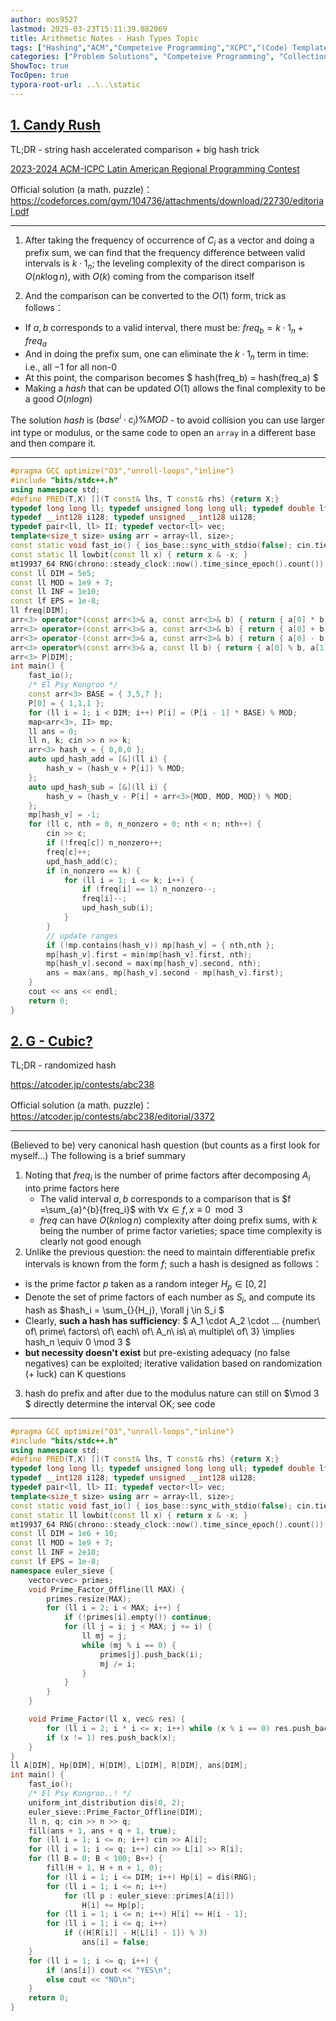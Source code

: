 ```yaml
---
author: mos9527
lastmod: 2025-03-23T15:11:39.082069
title: Arithmetic Notes - Hash Types Topic
tags: ["Hashing","ACM","Competeive Programming","XCPC","(Code) Templates","Problem sets","Codeforces","C++","Mathematics"]
categories: ["Problem Solutions", "Competeive Programming", "Collection/compilation"]
ShowToc: true
TocOpen: true
typora-root-url: ..\..\static
---
```


## [1. Candy Rush](https://codeforces.com/gym/104736/problem/C)

TL;DR - string hash accelerated comparison + big hash trick

[2023-2024 ACM-ICPC Latin American Regional Programming Contest](https://codeforces.com/gym/104736)

Official solution (a math. puzzle)：https://codeforces.com/gym/104736/attachments/download/22730/editorial.pdf

---

1. After taking the frequency of occurrence of $C_i$ as a vector and doing a prefix sum, we can find that the frequency difference between valid intervals is $k \cdot 1_n$; the leveling complexity of the direct comparison is $O(nk\log{n})$, with $O(k)$ coming from the comparison itself

2. And the comparison can be converted to the $O(1)$ form, trick as follows：

- If $a,b$ corresponds to a valid interval, there must be: $freq_b = k \cdot 1_n + freq_a$
- And in doing the prefix sum, one can eliminate the $k \cdot 1_n$ term in time: i.e., all $-1$ for all non-$0$
- At this point, the comparison becomes $ hash(freq_b) = hash(freq_a) $
- Making a $hash$ that can be updated $O(1)$ allows the final complexity to be a good $O(nlogn)$

The solution $hash$ is $(base^i \cdot c_i)\%MOD$ - to avoid collision you can use larger int type or modulus, or the same code to open an `array` in a different base and then compare it.

---


```c++
#pragma GCC optimize("O3","unroll-loops","inline")
#include "bits/stdc++.h"
using namespace std;
#define PRED(T,X) [](T const& lhs, T const& rhs) {return X;}
typedef long long ll; typedef unsigned long long ull; typedef double lf; typedef long double llf;
typedef __int128 i128; typedef unsigned __int128 ui128;
typedef pair<ll, ll> II; typedef vector<ll> vec;
template<size_t size> using arr = array<ll, size>;
const static void fast_io() { ios_base::sync_with_stdio(false); cin.tie(0); cout.tie(0); }
const static ll lowbit(const ll x) { return x & -x; }
mt19937_64 RNG(chrono::steady_clock::now().time_since_epoch().count());
const ll DIM = 5e5;
const ll MOD = 1e9 + 7;
const ll INF = 1e10;
const lf EPS = 1e-8;
ll freq[DIM];
arr<3> operator*(const arr<3>& a, const arr<3>& b) { return { a[0] * b[0], a[1] * b[1], a[2] * b[2] };}
arr<3> operator+(const arr<3>& a, const arr<3>& b) { return { a[0] + b[0], a[1] + b[1], a[2] + b[2] }; }
arr<3> operator-(const arr<3>& a, const arr<3>& b) { return { a[0] - b[0], a[1] - b[1], a[2] - b[2] }; }
arr<3> operator%(const arr<3>& a, const ll b) { return { a[0] % b, a[1] % b, a[2] % b }; }
arr<3> P[DIM];
int main() {
	fast_io();
	/* El Psy Kongroo */	
	const arr<3> BASE = { 3,5,7 };
	P[0] = { 1,1,1 };
	for (ll i = 1; i < DIM; i++) P[i] = (P[i - 1] * BASE) % MOD;
	map<arr<3>, II> mp;
	ll ans = 0;
	ll n, k; cin >> n >> k;
	arr<3> hash_v = { 0,0,0 };
	auto upd_hash_add = [&](ll i) {
		hash_v = (hash_v + P[i]) % MOD;
	};
	auto upd_hash_sub = [&](ll i) {
		hash_v = (hash_v - P[i] + arr<3>{MOD, MOD, MOD}) % MOD;
	};
	mp[hash_v] = -1;
	for (ll c, nth = 0, n_nonzero = 0; nth < n; nth++) {
		cin >> c;
		if (!freq[c]) n_nonzero++;
		freq[c]++;
		upd_hash_add(c);
		if (n_nonzero == k) {
			for (ll i = 1; i <= k; i++) {
				if (freq[i] == 1) n_nonzero--;
				freq[i]--;
				upd_hash_sub(i);
			}
		}
		// update ranges
		if (!mp.contains(hash_v)) mp[hash_v] = { nth,nth };
		mp[hash_v].first = min(mp[hash_v].first, nth);
		mp[hash_v].second = max(mp[hash_v].second, nth);
		ans = max(ans, mp[hash_v].second - mp[hash_v].first);
	}
	cout << ans << endl;
	return 0;
}
```

## [2. G - Cubic?](https://atcoder.jp/contests/abc238/tasks/abc238_g)

TL;DR - randomized hash

https://atcoder.jp/contests/abc238

Official solution (a math. puzzle)：https://atcoder.jp/contests/abc238/editorial/3372

---

(Believed to be) very canonical hash question (but counts as a first look for myself...) The following is a brief summary

1. Noting that $freq_i$ is the number of prime factors after decomposing $A_i$ into prime factors here
   - The valid interval $a,b$ corresponds to a comparison that is $f =\sum_{a}^{b}{freq_i}$ with $\forall x \in f,x \equiv0\mod 3$
   - $freq$ can have $O(kn\log n)$ complexity after doing prefix sums, with $k$ being the number of prime factor varieties; space time complexity is clearly not good enough
2. Unlike the previous question: the need to maintain differentiable prefix intervals is known from the form $f$; such a hash is designed as follows：
  - is the prime factor $p$ taken as a random integer $H_p \in [0,2]$
  - Denote the set of prime factors of each number as $S_i$, and compute its hash as $hash_i = \sum_{}{H_j}, \forall j \in S_i $
  - Clearly, **such a hash has sufficiency**: $ A_1 \cdot A_2 \cdot ... {number\ of\ prime\ factors\ of\ each\ of\ A_n\ is\ a\ multiple\ of\ 3} \implies hash_n \equiv 0 \mod 3 $
  - **but necessity doesn't exist** but pre-existing adequacy (no false negatives) can be exploited; iterative validation based on randomization (+ luck) can K questions
3. hash do prefix and after due to the modulus nature can still on $\mod 3 $ directly determine the interval OK; see code

---

```c++
#pragma GCC optimize("O3","unroll-loops","inline")
#include "bits/stdc++.h"
using namespace std;
#define PRED(T,X) [](T const& lhs, T const& rhs) {return X;}
typedef long long ll; typedef unsigned long long ull; typedef double lf; typedef long double llf;
typedef __int128 i128; typedef unsigned __int128 ui128;
typedef pair<ll, ll> II; typedef vector<ll> vec;
template<size_t size> using arr = array<ll, size>;
const static void fast_io() { ios_base::sync_with_stdio(false); cin.tie(0); cout.tie(0); }
const static ll lowbit(const ll x) { return x & -x; }
mt19937_64 RNG(chrono::steady_clock::now().time_since_epoch().count());
const ll DIM = 1e6 + 10;
const ll MOD = 1e9 + 7;
const ll INF = 2e18;
const lf EPS = 1e-8;
namespace euler_sieve {
	vector<vec> primes;
	void Prime_Factor_Offline(ll MAX) {
		primes.resize(MAX);
		for (ll i = 2; i < MAX; i++) {
			if (!primes[i].empty()) continue;
			for (ll j = i; j < MAX; j += i) {
				ll mj = j;
				while (mj % i == 0) {
					primes[j].push_back(i);
					mj /= i;
				}
			}
		}
	}

	void Prime_Factor(ll x, vec& res) {
		for (ll i = 2; i * i <= x; i++) while (x % i == 0) res.push_back(i), x /= i;
		if (x != 1) res.push_back(x);
	}
}
ll A[DIM], Hp[DIM], H[DIM], L[DIM], R[DIM], ans[DIM];
int main() {
	fast_io();
	/* El Psy Kongroo..! */
	uniform_int_distribution dis(0, 2);
	euler_sieve::Prime_Factor_Offline(DIM);
	ll n, q; cin >> n >> q;	
	fill(ans + 1, ans + q + 1, true);
	for (ll i = 1; i <= n; i++) cin >> A[i];
	for (ll i = 1; i <= q; i++) cin >> L[i] >> R[i];
	for (ll B = 0; B < 100; B++) {
		fill(H + 1, H + n + 1, 0);
		for (ll i = 1; i <= DIM; i++) Hp[i] = dis(RNG);
		for (ll i = 1; i <= n; i++)
			for (ll p : euler_sieve::primes[A[i]])
				H[i] += Hp[p];
		for (ll i = 1; i <= n; i++) H[i] += H[i - 1];
		for (ll i = 1; i <= q; i++)
			if ((H[R[i]] - H[L[i] - 1]) % 3) 
				ans[i] = false;
	}
	for (ll i = 1; i <= q; i++) {
		if (ans[i]) cout << "YES\n";
		else cout << "NO\n";
	}
	return 0;
}
```
